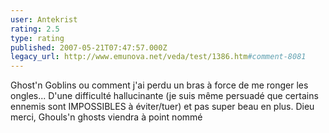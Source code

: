 ```yaml
---
user: Antekrist
rating: 2.5
type: rating
published: 2007-05-21T07:47:57.000Z
legacy_url: http://www.emunova.net/veda/test/1386.htm#comment-8081
---
```

Ghost'n Goblins ou comment j'ai perdu un bras à force de me ronger les ongles...
D'une difficulté hallucinante (je suis même persuadé que certains ennemis sont IMPOSSIBLES à éviter/tuer) et pas super beau en plus.
Dieu merci, Ghouls'n ghosts viendra à point nommé